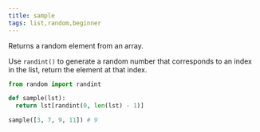```yaml
---
title: sample
tags: list,random,beginner
---
```


Returns a random element from an array.

Use `randint()` to generate a random number that corresponds to an index in the list, return the element at that index.

```py
from random import randint

def sample(lst):
  return lst[randint(0, len(lst) - 1)]
```

```py
sample([3, 7, 9, 11]) # 9
```
